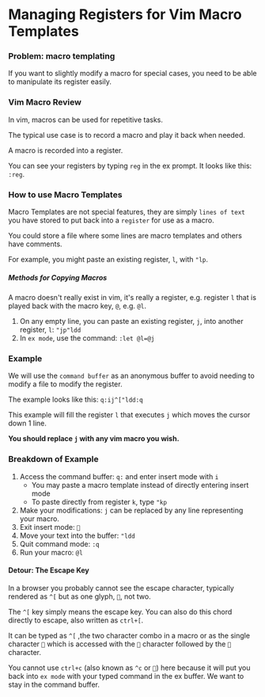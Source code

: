 # Managing Registers for Vim Macro Templates


### Problem: macro templating

If you want to slightly modify a macro for special cases, you need to be able to manipulate its register easily.


### Vim Macro Review

In vim, macros can be used for repetitive tasks.

The typical use case is to record a macro and play it back when needed.

A macro is recorded into a register.

You can see your registers by typing `reg` in the ex prompt. It looks like this: `:reg`.


### How to use Macro Templates

Macro Templates are not special features, they are simply `lines of text` you have stored to put back into a `register` for use as a macro.

You could store a file where some lines are macro templates and others have comments.

For example, you might paste an existing register, `l`, with `"lp`.


##### Methods for Copying Macros

A macro doesn't really exist in vim, it's really a register, e.g. register `l` that is played back with the macro key, `@`, e.g. `@l`.

1. On any empty line, you can paste an existing register, `j`, into another register, `l`: `"jp"ldd`
2. In `ex mode`, use the command: `:let @l=@j`


### Example

We will use the `command buffer` as an anonymous buffer to avoid needing to modify a file to modify the register.

The example looks like this: `q:ij^["ldd:q`


This example will fill the register `l` that executes `j` which moves the cursor down 1 line.

**You should replace `j` with any vim macro you wish.**


### Breakdown of Example

1. Access the command buffer: `q:` and enter insert mode with `i`
    - You may paste a macro template instead of directly entering insert mode
    - To paste directly from register `k`, type `"kp`
2. Make your modifications: `j` can be replaced by any line representing your macro.
3. Exit insert mode: ``
4. Move your text into the buffer: `"ldd`
5. Quit command mode: `:q`
6. Run your macro: `@l`


#### Detour: The Escape Key

In a browser you probably cannot see the escape character, typically rendered as `^[` but as one glyph, ``, not two.

The `^[` key simply means the escape key.  You can also do this chord directly to escape, also written as `ctrl+[`.  

It can be typed as `^[` ,the two character combo in a macro or as the single character `` which is accessed with the `` character followed by the `` character.

You cannot use `ctrl+c` (also known as `^c` or ``) here because it will put you back into `ex mode` with your typed command in the ex buffer. We want to stay in the command buffer.


